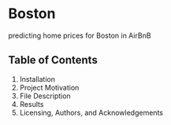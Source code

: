 # Boston
predicting home prices for Boston in AirBnB

## Table of Contents
1. Installation
2. Project Motivation
3. File Description
4. Results
5. Licensing, Authors, and Acknowledgements
